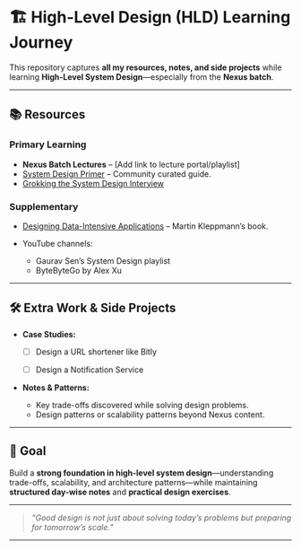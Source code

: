 # 🏗️ High-Level Design (HLD) Learning Journey

This repository captures **all my resources, notes, and side projects** while learning **High-Level System Design**—especially from the **Nexus batch**.

---

## 📚 Resources

### Primary Learning

* **Nexus Batch Lectures** – \[Add link to lecture portal/playlist]
* [System Design Primer](https://github.com/donnemartin/system-design-primer) – Community curated guide.
* [Grokking the System Design Interview](https://www.educative.io/courses/grokking-the-system-design-interview)

### Supplementary

* [Designing Data-Intensive Applications](https://dataintensive.net/) – Martin Kleppmann’s book.

* YouTube channels:

  * Gaurav Sen’s System Design playlist
  * ByteByteGo by Alex Xu


---


## 🛠 Extra Work & Side Projects

* **Case Studies:**

  * [ ] Design a URL shortener like Bitly
  * [ ] Design a Notification Service


* **Notes & Patterns:**

  * Key trade-offs discovered while solving design problems.
  * Design patterns or scalability patterns beyond Nexus content.

---

## 🏁 Goal

Build a **strong foundation in high-level system design**—understanding trade-offs, scalability, and architecture patterns—while maintaining **structured day-wise notes** and **practical design exercises**.

---

> *“Good design is not just about solving today’s problems but preparing for tomorrow’s scale.”*

---

